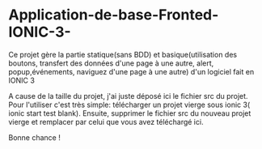 # Application-de-base-Fronted-IONIC-3-

Ce projet gère la partie statique(sans BDD) et basique(utilisation des boutons, transfert des données d'une page à une autre, alert, popup,événements, naviguez d'une page à une autre) d'un logiciel fait en IONIC 3

A cause de la taille du projet, j'ai juste déposé ici le fichier src du projet. Pour l'utiliser c'est très simple:
télécharger un projet vierge sous ionic 3( ionic start test blank). Ensuite, supprimer le fichier src du nouveau projet vierge et remplacer par celui que vous avez téléchargé ici.

Bonne chance !
